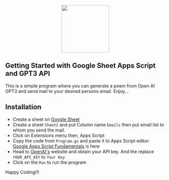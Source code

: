 <p align="center"><a href="https://www.linkedin.com/in/md-delwar-hossain-a46117139/" target="_blank" ><img src="https://github.com/DelwarSumon/fs13-CSS-SASS/blob/main/logo.png?raw=true" style="width:150px; height:auto;"></a></p>

## Getting Started with Google Sheet Apps Script and GPT3 API
This is a simple program where you can generate a poem from Open AI GPT3 and send mail to your desired persons email. Enjoy...

## Installation
- Create a sheet on [Google Sheet](https://docs.google.com/spreadsheets/)
- Create a sheet `Sheet2` and put Column name `Emails` then put email list to whom you send the mail.
- Click on Extensions menu then, Apps Script
- Copy the code from `Program.gs` and paste it to Apps Script editor. [Google Apps Script Fundamentals](https://developers.google.com/apps-script/samples/fundamentals-codelabs) is here
- Head to [OpenAI's](https://openai.com/api/) website and obtain your API key. And the replace `YOUR_API_KEY` to `Your Key`
- Click on the `Run` to run the program


Happy Coding!!!
